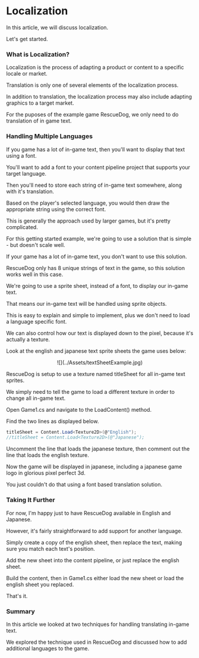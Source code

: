 


# Localization


In this article, we will discuss localization.

Let's get started.


### What is Localization?


Localization is the process of adapting a product or content to a specific locale or market. 

Translation is only one of several elements of the localization process. 

In addition to translation, the localization process may also include adapting graphics to a target market.


For the puposes of the example game RescueDog, we only need to do translation of in game text.


### Handling Multiple Languages


If you game has a lot of in-game text, then you'll want to display that text using a font.

You'll want to add a font to your content pipeline project that supports your target language.

Then you'll need to store each string of in-game text somewhere, along with it's translation.

Based on the player's selected language, you would then draw the appropriate string using the correct font.

This is generally the approach used by larger games, but it's pretty complicated.


For this getting started example, we're going to use a solution that is simple - but doesn't scale well.

If your game has a lot of in-game text, you don't want to use this solution.

RescueDog only has 8 unique strings of text in the game, so this solution works well in this case.

We're going to use a sprite sheet, instead of a font, to display our in-game text.


That means our in-game text will be handled using sprite objects.

This is easy to explain and simple to implement,  plus we don't need to load a language specific font.

We can also control how our text is displayed down to the pixel, because it's actually a texture.

Look at the english and japanese text sprite sheets the game uses below:


<center>![](../Assets/textSheetExample.jpg)</center>


RescueDog is setup to use a texture named titleSheet for all in-game text sprites.

We simply need to tell the game to load a different texture in order to change all in-game text.

Open Game1.cs and navigate to the LoadContent() method.

Find the two lines as displayed below.


```cs
titleSheet = Content.Load<Texture2D>(@"English");
//titleSheet = Content.Load<Texture2D>(@"Japanese");
```	


Uncomment the line that loads the japanese texture, then comment out the line that loads the english texture.

Now the game will be displayed in japanese, including a japanese game logo in glorious pixel perfect 3d.

You just couldn't do that using a font based translation solution.


### Taking It Further


For now, I'm happy just to have RescueDog available in English and Japanese.

However, it's fairly straightforward to add support for another language.

Simply create a copy of the english sheet, then replace the text, making sure you match each text's position.

Add the new sheet into the content pipeline, or just replace the english sheet.

Build the content, then in Game1.cs either load the new sheet or load the english sheet you replaced.

That's it.


### Summary


In this article we looked at two techniques for handling translating in-game text.

We explored the technique used in RescueDog and discussed how to add additional languages to the game.



